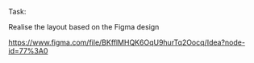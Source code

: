 Task:

Realise the layout based on the Figma design

https://www.figma.com/file/BKfflMHQK6OqU9hurTq2Oocq/Idea?node-id=77%3A0
